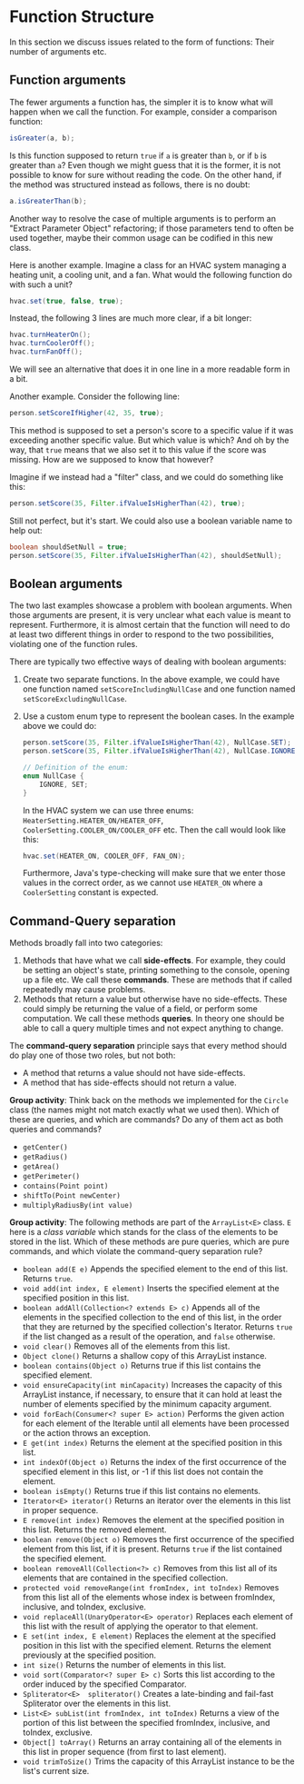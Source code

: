 # Function Structure

In this section we discuss issues related to the form of functions: Their number of arguments etc.

## Function arguments

The fewer arguments a function has, the simpler it is to know what will happen when we call the function. For example, consider a comparison function:
```java
isGreater(a, b);
```
Is this function supposed to return `true` if `a` is greater than `b`, or if `b` is greater than `a`? Even though we might guess that it is the former, it is not possible to know for sure without reading the code. On the other hand, if the method was structured instead as follows, there is no doubt:
```java
a.isGreaterThan(b);
```
Another way to resolve the case of multiple arguments is to perform an "Extract Parameter Object" refactoring; if those parameters tend to often be used together, maybe their common usage can be codified in this new class.

Here is another example. Imagine a class for an HVAC system managing a heating unit, a cooling unit, and a fan. What would the following function do with such a unit?
```java
hvac.set(true, false, true);
```
Instead, the following 3 lines are much more clear, if a bit longer:
```java
hvac.turnHeaterOn();
hvac.turnCoolerOff();
hvac.turnFanOff();
```
We will see an alternative that does it in one line in a more readable form in a bit.

Another example. Consider the following line:
```java
person.setScoreIfHigher(42, 35, true);
```
This method is supposed to set a person's score to a specific value if it was exceeding another specific value. But which value is which? And oh by the way, that `true` means that we also set it to this value if the score was missing. How are we supposed to know that however?

Imagine if we instead had a "filter" class, and we could do something like this:
```java
person.setScore(35, Filter.ifValueIsHigherThan(42), true);
```
Still not perfect, but it's start. We could also use a boolean variable name to help out:
```java
boolean shouldSetNull = true;
person.setScore(35, Filter.ifValueIsHigherThan(42), shouldSetNull);
```

## Boolean arguments

The two last examples showcase a problem with boolean arguments. When those arguments are present, it is very unclear what each value is meant to represent. Furthermore, it is almost certain that the function will need to do at least two different things in order to respond to the two possibilities, violating one of the function rules.

There are typically two effective ways of dealing with boolean arguments:

1. Create two separate functions. In the above example, we could have one function named `setScoreIncludingNullCase` and one function named `setScoreExcludingNullCase`.
2. Use a custom enum type to represent the boolean cases. In the example above we could do:

    ```java
    person.setScore(35, Filter.ifValueIsHigherThan(42), NullCase.SET);
    person.setScore(35, Filter.ifValueIsHigherThan(42), NullCase.IGNORE);

    // Definition of the enum:
    enum NullCase {
        IGNORE, SET;
    }
    ```

    In the HVAC system we can use three enums: `HeaterSetting.HEATER_ON/HEATER_OFF`, `CoolerSetting.COOLER_ON/COOLER_OFF` etc. Then the call would look like this:
    ```java
    hvac.set(HEATER_ON, COOLER_OFF, FAN_ON);
    ```
    Furthermore, Java's type-checking will make sure that we enter those values in the correct order, as we cannot use `HEATER_ON` where a `CoolerSetting` constant is expected.

## Command-Query separation

Methods broadly fall into two categories:

1. Methods that have what we call **side-effects**. For example, they could be setting an object's state, printing something to the console, opening up a file etc. We call these **commands**. These are methods that if called repeatedly may cause problems.
2. Methods that return a value but otherwise have no side-effects. These could simply be returning the value of a field, or perform some computation. We call these methods **queries**. In theory one should be able to call a query multiple times and not expect anything to change.

The **command-query separation** principle says that every method should do play one of those two roles, but not both:

- A method that returns a value should not have side-effects.
- A method that has side-effects should not return a value.

**Group activity**: Think back on the methods we implemented for the `Circle` class (the names might not match exactly what we used then). Which of these are queries, and which are commands? Do any of them act as both queries and commands?

- `getCenter()`
- `getRadius()`
- `getArea()`
- `getPerimeter()`
- `contains(Point point)`
- `shiftTo(Point newCenter)`
- `multiplyRadiusBy(int value)`

**Group activity**: The following methods are part of the `ArrayList<E>` class. `E` here is a *class variable* which stands for the class of the elements to be stored in the list. Which of these methods are pure queries, which are pure commands, and which violate the command-query separation rule?

- `boolean add(E e)` Appends the specified element to the end of this list. Returns `true`.
- `void add(int index, E element)` Inserts the specified element at the specified position in this list.
- `boolean addAll(Collection<? extends E> c)` Appends all of the elements in the specified collection to the end of this list, in the order that they are returned by the specified collection's Iterator. Returns `true` if the list changed as a result of the operation, and `false` otherwise.
- `void clear()` Removes all of the elements from this list.
- `Object clone()` Returns a shallow copy of this ArrayList instance.
- `boolean contains(Object o)` Returns true if this list contains the specified element.
- `void ensureCapacity(int minCapacity)` Increases the capacity of this ArrayList instance, if necessary, to ensure that it can hold at least the number of elements specified by the minimum capacity argument.
- `void forEach(Consumer<? super E> action)` Performs the given action for each element of the Iterable until all elements have been processed or the action throws an exception.
- `E get(int index)` Returns the element at the specified position in this list.
- `int indexOf(Object o)` Returns the index of the first occurrence of the specified element in this list, or -1 if this list does not contain the element.
- `boolean isEmpty()` Returns true if this list contains no elements.
- `Iterator<E> iterator()` Returns an iterator over the elements in this list in proper sequence.
- `E remove(int index)` Removes the element at the specified position in this list. Returns the removed element.
- `boolean remove(Object o)` Removes the first occurrence of the specified element from this list, if it is present. Returns `true` if the list contained the specified element.
- `boolean removeAll(Collection<?> c)` Removes from this list all of its elements that are contained in the specified collection.
- `protected void removeRange(int fromIndex, int toIndex)` Removes from this list all of the elements whose index is between fromIndex, inclusive, and toIndex, exclusive.
- `void replaceAll(UnaryOperator<E> operator)` Replaces each element of this list with the result of applying the operator to that element.
- `E set(int index, E element)` Replaces the element at the specified position in this list with the specified element. Returns the element previously at the specified position.
- `int size()` Returns the number of elements in this list.
- `void sort(Comparator<? super E> c)` Sorts this list according to the order induced by the specified Comparator.
- `Spliterator<E>  spliterator()` Creates a late-binding and fail-fast Spliterator over the elements in this list.
- `List<E> subList(int fromIndex, int toIndex)` Returns a view of the portion of this list between the specified fromIndex, inclusive, and toIndex, exclusive.
- `Object[] toArray()` Returns an array containing all of the elements in this list in proper sequence (from first to last element).
- `void trimToSize()` Trims the capacity of this ArrayList instance to be the list's current size.

